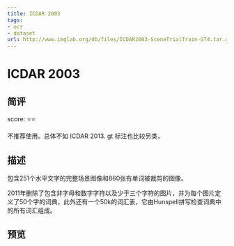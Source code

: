```yaml
---
title: ICDAR 2003
tags:
- ocr
- dataset
url: http://www.imglab.org/db/files/ICDAR2003-SceneTrialTrain-GT4.tar.gz
---
```


# ICDAR 2003

## 简评

score: ⭐️⭐️

不推荐使用。总体不如 ICDAR 2013. gt 标注也比较另类，

## 描述

包含251个水平文字的完整场景图像和860张有单词被裁剪的图像。

2011年删除了包含非字母和数字字符以及少于三个字符的图片，并为每个图片定义了50个字的词典，此外还有一个50k的词汇表，它由Hunspell拼写检查词典中的所有词汇组成。


## 预览


